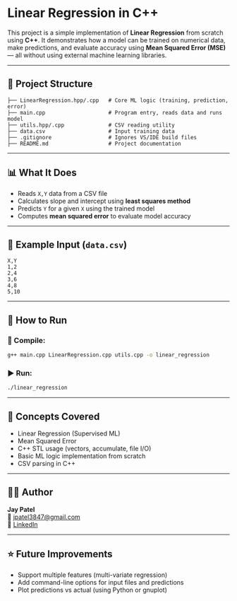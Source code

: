 # Linear Regression in C++

This project is a simple implementation of **Linear Regression** from scratch using **C++**. It demonstrates how a model can be trained on numerical data, make predictions, and evaluate accuracy using **Mean Squared Error (MSE)** — all without using external machine learning libraries.

---

## 📂 Project Structure

```
├── LinearRegression.hpp/.cpp   # Core ML logic (training, prediction, error)
├── main.cpp                    # Program entry, reads data and runs model
├── utils.hpp/.cpp              # CSV reading utility
├── data.csv                    # Input training data
├── .gitignore                  # Ignores VS/IDE build files
├── README.md                   # Project documentation
```

---

## 📊 What It Does

- Reads `X,Y` data from a CSV file
- Calculates slope and intercept using **least squares method**
- Predicts `Y` for a given `X` using the trained model
- Computes **mean squared error** to evaluate model accuracy

---

## 📁 Example Input (`data.csv`)

```csv
X,Y
1,2
2,4
3,6
4,8
5,10
```

---

## 🚀 How to Run

### 🧱 Compile:

```bash
g++ main.cpp LinearRegression.cpp utils.cpp -o linear_regression
```

### ▶ Run:

```bash
./linear_regression
```

---

## 🧠 Concepts Covered

- Linear Regression (Supervised ML)
- Mean Squared Error
- C++ STL usage (vectors, accumulate, file I/O)
- Basic ML logic implementation from scratch
- CSV parsing in C++

---

## 🧑‍💻 Author

**Jay Patel**  
📧 jpatel3847@gmail.com  
🔗 [LinkedIn](https://www.linkedin.com/in/jaypatel3847)

---

## ⭐️ Future Improvements

- Support multiple features (multi-variate regression)
- Add command-line options for input files and predictions
- Plot predictions vs actual (using Python or gnuplot)
